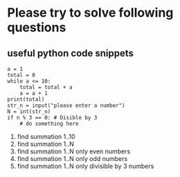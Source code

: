 # Please try to solve following questions

## useful python code snippets

    a = 1
    total = 0
    while a <= 10:
        total = total + a
        a = a + 1
    print(total)
    str_n = input("please enter a number")
    N = int(str_n)
    if n % 3 == 0: # Disible by 3
        # do something here

01. find summation 1..10
02. find summation 1..N
03. find summation 1..N only even numbers
04. find summation 1..N only odd numbers
05. find summation 1..N only divisible by 3 numbers


